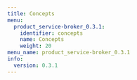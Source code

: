 ```yaml
---
title: Concepts
menu:
  product_service-broker_0.3.1:
    identifier: concepts
    name: Concepts
    weight: 20
menu_name: product_service-broker_0.3.1
info:
  version: 0.3.1
---
```


